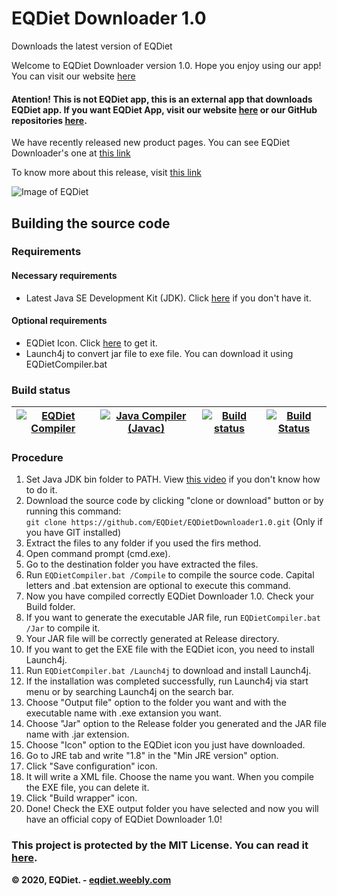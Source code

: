 # EQDiet Downloader 1.0
Downloads the latest version of EQDiet

Welcome to EQDiet Downloader version 1.0. Hope you enjoy using our app! You can visit our website [here](https://eqdiet.weebly.com)

#### Atention! This is not EQDiet app, this is an external app that downloads EQDiet app. If you want EQDiet App, visit our website [here](https://eqdiet.weebly.com/downloads.html) or our GitHub repositories [here](https://github.com/EQDiet).

We have recently released new product pages. You can see EQDiet Downloader's one at [this link](https://eqdiet.weebly.com/eqdiet-downloader.html)

To know more about this release, visit [this link](https://eqdiet.weebly.com/release-notes/released-eqdiet-downloader-10)

![Image of EQDiet](https://eqdiet.weebly.com/uploads/1/2/2/7/122786941/eqdiet_orig.png)

## Building the source code

### Requirements

#### Necessary requirements

- Latest Java SE Development Kit (JDK). Click [here](https://lumi.gq/jdk) if you don't have it.

#### Optional requirements

- EQDiet Icon. Click [here](https://drive.google.com/uc?export=download&id=1FTz1a2WWUdH8tjqEx7AUVdR1lHHBMxJK) to get it.
- Launch4j to convert jar file to exe file. You can download it using EQDietCompiler.bat

### Build status
| [![EQDiet Compiler](https://github.com/EQDiet/EQDietDownloader1.0/workflows/EQDiet%20Compiler/badge.svg)](https://github.com/EQDiet/EQDietDownloader1.0/actions?query=workflow%3A%22EQDiet+Compiler%22) | [![Java Compiler (Javac)](https://github.com/EQDiet/EQDietDownloader1.0/workflows/Java%20Compiler%20(Javac)/badge.svg)](https://github.com/EQDiet/EQDietDownloader1.0/actions?query=workflow%3A%22Java+Compiler+%28Javac%29%22) | [![Build status](https://ci.appveyor.com/api/projects/status/0enp7yw0ipq03p3n?svg=true)](https://ci.appveyor.com/project/EQDiet/EQDietDownloader1-0) | [![Build Status](https://dev.azure.com/EQDiet/GitHub/_apis/build/status/EQDiet.EQDietDownloader1.0?branchName=master)](https://dev.azure.com/EQDiet/GitHub/_build/latest?definitionId=3&branchName=master) |
|:-:|:-:|:-:|:-:|

### Procedure

1. Set Java JDK bin folder to PATH. View [this video](https://www.youtube.com/watch?v=vhBNV8no4CI) if you don't know how to do it.
2. Download the source code by clicking "clone or download" button or by running this command:                          
`git clone https://github.com/EQDiet/EQDietDownloader1.0.git` (Only if you have GIT installed)
3. Extract the files to any folder if you used the firs method.
4. Open command prompt (cmd.exe).
5. Go to the destination folder you have extracted the files.
6. Run `EQDietCompiler.bat /Compile` to compile the source code. Capital letters and .bat extension are optional to execute this command.
7. Now you have compiled correctly EQDiet Downloader 1.0. Check your Build folder.
8. If you want to generate the executable JAR file, run `EQDietCompiler.bat /Jar` to compile it.
9. Your JAR file will be correctly generated at Release directory.
10. If you want to get the EXE file with the EQDiet icon, you need to install Launch4j.
11. Run `EQDietCompiler.bat /Launch4j` to download and install Launch4j.
12. If the installation was completed successfully, run Launch4j via start menu or by searching Launch4j on the search bar.
11. Choose "Output file" option to the folder you want and with the executable name with .exe extansion you want.
12. Choose "Jar" option to the Release folder you generated and the JAR file name with .jar extension.
13. Choose "Icon" option to the EQDiet icon you just have downloaded.
14. Go to JRE tab and write "1.8" in the "Min JRE version" option.
15. Click "Save configuration" icon.
16. It will write a XML file. Choose the name you want. When you compile the EXE file, you can delete it.
17. Click "Build wrapper" icon.
18. Done! Check the EXE output folder you have selected and now you will have an official copy of EQDiet Downloader 1.0!

### This project is protected by the MIT License. You can read it [here](https://github.com/EQDiet/EQDietDownloader1.0/blob/master/LICENSE).
**© 2020, EQDiet. - [eqdiet.weebly.com](https://eqdiet.weebly.com)**
